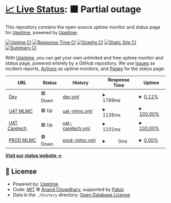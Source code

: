 # [📈 Live Status](https://upptime.github.io/upptime): <!--live status--> **🟧 Partial outage**

This repository contains the open-source uptime monitor and status page for [Upptime](https://upptime.js.org), powered by [Upptime](https://github.com/upptime/upptime).

[![Uptime CI](https://github.com/upptime/upptime/workflows/Uptime%20CI/badge.svg)](https://github.com/upptime/upptime/actions?query=workflow%3A%22Uptime+CI%22)
[![Response Time CI](https://github.com/upptime/upptime/workflows/Response%20Time%20CI/badge.svg)](https://github.com/upptime/upptime/actions?query=workflow%3A%22Response+Time+CI%22)
[![Graphs CI](https://github.com/upptime/upptime/workflows/Graphs%20CI/badge.svg)](https://github.com/upptime/upptime/actions?query=workflow%3A%22Graphs+CI%22)
[![Static Site CI](https://github.com/upptime/upptime/workflows/Static%20Site%20CI/badge.svg)](https://github.com/upptime/upptime/actions?query=workflow%3A%22Static+Site+CI%22)
[![Summary CI](https://github.com/upptime/upptime/workflows/Summary%20CI/badge.svg)](https://github.com/upptime/upptime/actions?query=workflow%3A%22Summary+CI%22)

With [Upptime](https://upptime.js.org), you can get your own unlimited and free uptime monitor and status page, powered entirely by a GitHub repository. We use [Issues](https://github.com/upptime/upptime/issues) as incident reports, [Actions](https://github.com/upptime/upptime/actions) as uptime monitors, and [Pages](https://upptime.github.io/upptime) for the status page.

<!--start: status pages-->
<!-- This summary is generated by Upptime (https://github.com/upptime/upptime) -->
<!-- Do not edit this manually, your changes will be overwritten -->
<!-- prettier-ignore -->
| URL | Status | History | Response Time | Uptime |
| --- | ------ | ------- | ------------- | ------ |
| <img alt="" src="https://icons.duckduckgo.com/ip3/dev.lumisightemr.datahouse.asia.ico" height="13"> [Dev](https://dev.lumisightemr.datahouse.asia) | 🟥 Down | [dev.yml](https://github.com/dhaviphantuan/upptime/commits/HEAD/history/dev.yml) | <details><summary><img alt="Response time graph" src="./graphs/dev/response-time-week.png" height="20"> 1769ms</summary><br><a href="https://upptime.github.io/upptime/history/dev"><img alt="Response time 1769" src="https://img.shields.io/endpoint?url=https%3A%2F%2Fraw.githubusercontent.com%2Fdhaviphantuan%2Fupptime%2FHEAD%2Fapi%2Fdev%2Fresponse-time.json"></a><br><a href="https://upptime.github.io/upptime/history/dev"><img alt="24-hour response time 1769" src="https://img.shields.io/endpoint?url=https%3A%2F%2Fraw.githubusercontent.com%2Fdhaviphantuan%2Fupptime%2FHEAD%2Fapi%2Fdev%2Fresponse-time-day.json"></a><br><a href="https://upptime.github.io/upptime/history/dev"><img alt="7-day response time 1769" src="https://img.shields.io/endpoint?url=https%3A%2F%2Fraw.githubusercontent.com%2Fdhaviphantuan%2Fupptime%2FHEAD%2Fapi%2Fdev%2Fresponse-time-week.json"></a><br><a href="https://upptime.github.io/upptime/history/dev"><img alt="30-day response time 1769" src="https://img.shields.io/endpoint?url=https%3A%2F%2Fraw.githubusercontent.com%2Fdhaviphantuan%2Fupptime%2FHEAD%2Fapi%2Fdev%2Fresponse-time-month.json"></a><br><a href="https://upptime.github.io/upptime/history/dev"><img alt="1-year response time 1769" src="https://img.shields.io/endpoint?url=https%3A%2F%2Fraw.githubusercontent.com%2Fdhaviphantuan%2Fupptime%2FHEAD%2Fapi%2Fdev%2Fresponse-time-year.json"></a></details> | <details><summary><a href="https://upptime.github.io/upptime/history/dev">0.11%</a></summary><a href="https://upptime.github.io/upptime/history/dev"><img alt="All-time uptime 0.11%" src="https://img.shields.io/endpoint?url=https%3A%2F%2Fraw.githubusercontent.com%2Fdhaviphantuan%2Fupptime%2FHEAD%2Fapi%2Fdev%2Fuptime.json"></a><br><a href="https://upptime.github.io/upptime/history/dev"><img alt="24-hour uptime 0.11%" src="https://img.shields.io/endpoint?url=https%3A%2F%2Fraw.githubusercontent.com%2Fdhaviphantuan%2Fupptime%2FHEAD%2Fapi%2Fdev%2Fuptime-day.json"></a><br><a href="https://upptime.github.io/upptime/history/dev"><img alt="7-day uptime 0.11%" src="https://img.shields.io/endpoint?url=https%3A%2F%2Fraw.githubusercontent.com%2Fdhaviphantuan%2Fupptime%2FHEAD%2Fapi%2Fdev%2Fuptime-week.json"></a><br><a href="https://upptime.github.io/upptime/history/dev"><img alt="30-day uptime 0.11%" src="https://img.shields.io/endpoint?url=https%3A%2F%2Fraw.githubusercontent.com%2Fdhaviphantuan%2Fupptime%2FHEAD%2Fapi%2Fdev%2Fuptime-month.json"></a><br><a href="https://upptime.github.io/upptime/history/dev"><img alt="1-year uptime 0.11%" src="https://img.shields.io/endpoint?url=https%3A%2F%2Fraw.githubusercontent.com%2Fdhaviphantuan%2Fupptime%2FHEAD%2Fapi%2Fdev%2Fuptime-year.json"></a></details>
| <img alt="" src="https://icons.duckduckgo.com/ip3/uat.makatilife.datahouse.vn.ico" height="13"> [UAT MLMC](https://uat.makatilife.datahouse.vn) | 🟩 Up | [uat-mlmc.yml](https://github.com/dhaviphantuan/upptime/commits/HEAD/history/uat-mlmc.yml) | <details><summary><img alt="Response time graph" src="./graphs/uat-mlmc/response-time-week.png" height="20"> 1126ms</summary><br><a href="https://upptime.github.io/upptime/history/uat-mlmc"><img alt="Response time 1126" src="https://img.shields.io/endpoint?url=https%3A%2F%2Fraw.githubusercontent.com%2Fdhaviphantuan%2Fupptime%2FHEAD%2Fapi%2Fuat-mlmc%2Fresponse-time.json"></a><br><a href="https://upptime.github.io/upptime/history/uat-mlmc"><img alt="24-hour response time 1126" src="https://img.shields.io/endpoint?url=https%3A%2F%2Fraw.githubusercontent.com%2Fdhaviphantuan%2Fupptime%2FHEAD%2Fapi%2Fuat-mlmc%2Fresponse-time-day.json"></a><br><a href="https://upptime.github.io/upptime/history/uat-mlmc"><img alt="7-day response time 1126" src="https://img.shields.io/endpoint?url=https%3A%2F%2Fraw.githubusercontent.com%2Fdhaviphantuan%2Fupptime%2FHEAD%2Fapi%2Fuat-mlmc%2Fresponse-time-week.json"></a><br><a href="https://upptime.github.io/upptime/history/uat-mlmc"><img alt="30-day response time 1126" src="https://img.shields.io/endpoint?url=https%3A%2F%2Fraw.githubusercontent.com%2Fdhaviphantuan%2Fupptime%2FHEAD%2Fapi%2Fuat-mlmc%2Fresponse-time-month.json"></a><br><a href="https://upptime.github.io/upptime/history/uat-mlmc"><img alt="1-year response time 1126" src="https://img.shields.io/endpoint?url=https%3A%2F%2Fraw.githubusercontent.com%2Fdhaviphantuan%2Fupptime%2FHEAD%2Fapi%2Fuat-mlmc%2Fresponse-time-year.json"></a></details> | <details><summary><a href="https://upptime.github.io/upptime/history/uat-mlmc">100.00%</a></summary><a href="https://upptime.github.io/upptime/history/uat-mlmc"><img alt="All-time uptime 100.00%" src="https://img.shields.io/endpoint?url=https%3A%2F%2Fraw.githubusercontent.com%2Fdhaviphantuan%2Fupptime%2FHEAD%2Fapi%2Fuat-mlmc%2Fuptime.json"></a><br><a href="https://upptime.github.io/upptime/history/uat-mlmc"><img alt="24-hour uptime 100.00%" src="https://img.shields.io/endpoint?url=https%3A%2F%2Fraw.githubusercontent.com%2Fdhaviphantuan%2Fupptime%2FHEAD%2Fapi%2Fuat-mlmc%2Fuptime-day.json"></a><br><a href="https://upptime.github.io/upptime/history/uat-mlmc"><img alt="7-day uptime 100.00%" src="https://img.shields.io/endpoint?url=https%3A%2F%2Fraw.githubusercontent.com%2Fdhaviphantuan%2Fupptime%2FHEAD%2Fapi%2Fuat-mlmc%2Fuptime-week.json"></a><br><a href="https://upptime.github.io/upptime/history/uat-mlmc"><img alt="30-day uptime 100.00%" src="https://img.shields.io/endpoint?url=https%3A%2F%2Fraw.githubusercontent.com%2Fdhaviphantuan%2Fupptime%2FHEAD%2Fapi%2Fuat-mlmc%2Fuptime-month.json"></a><br><a href="https://upptime.github.io/upptime/history/uat-mlmc"><img alt="1-year uptime 100.00%" src="https://img.shields.io/endpoint?url=https%3A%2F%2Fraw.githubusercontent.com%2Fdhaviphantuan%2Fupptime%2FHEAD%2Fapi%2Fuat-mlmc%2Fuptime-year.json"></a></details>
| <img alt="" src="https://icons.duckduckgo.com/ip3/uat.caretech.datahouse.vn.ico" height="13"> [UAT Caretech](https://uat.caretech.datahouse.vn) | 🟩 Up | [uat-caretech.yml](https://github.com/dhaviphantuan/upptime/commits/HEAD/history/uat-caretech.yml) | <details><summary><img alt="Response time graph" src="./graphs/uat-caretech/response-time-week.png" height="20"> 1101ms</summary><br><a href="https://upptime.github.io/upptime/history/uat-caretech"><img alt="Response time 1101" src="https://img.shields.io/endpoint?url=https%3A%2F%2Fraw.githubusercontent.com%2Fdhaviphantuan%2Fupptime%2FHEAD%2Fapi%2Fuat-caretech%2Fresponse-time.json"></a><br><a href="https://upptime.github.io/upptime/history/uat-caretech"><img alt="24-hour response time 1101" src="https://img.shields.io/endpoint?url=https%3A%2F%2Fraw.githubusercontent.com%2Fdhaviphantuan%2Fupptime%2FHEAD%2Fapi%2Fuat-caretech%2Fresponse-time-day.json"></a><br><a href="https://upptime.github.io/upptime/history/uat-caretech"><img alt="7-day response time 1101" src="https://img.shields.io/endpoint?url=https%3A%2F%2Fraw.githubusercontent.com%2Fdhaviphantuan%2Fupptime%2FHEAD%2Fapi%2Fuat-caretech%2Fresponse-time-week.json"></a><br><a href="https://upptime.github.io/upptime/history/uat-caretech"><img alt="30-day response time 1101" src="https://img.shields.io/endpoint?url=https%3A%2F%2Fraw.githubusercontent.com%2Fdhaviphantuan%2Fupptime%2FHEAD%2Fapi%2Fuat-caretech%2Fresponse-time-month.json"></a><br><a href="https://upptime.github.io/upptime/history/uat-caretech"><img alt="1-year response time 1101" src="https://img.shields.io/endpoint?url=https%3A%2F%2Fraw.githubusercontent.com%2Fdhaviphantuan%2Fupptime%2FHEAD%2Fapi%2Fuat-caretech%2Fresponse-time-year.json"></a></details> | <details><summary><a href="https://upptime.github.io/upptime/history/uat-caretech">100.00%</a></summary><a href="https://upptime.github.io/upptime/history/uat-caretech"><img alt="All-time uptime 100.00%" src="https://img.shields.io/endpoint?url=https%3A%2F%2Fraw.githubusercontent.com%2Fdhaviphantuan%2Fupptime%2FHEAD%2Fapi%2Fuat-caretech%2Fuptime.json"></a><br><a href="https://upptime.github.io/upptime/history/uat-caretech"><img alt="24-hour uptime 100.00%" src="https://img.shields.io/endpoint?url=https%3A%2F%2Fraw.githubusercontent.com%2Fdhaviphantuan%2Fupptime%2FHEAD%2Fapi%2Fuat-caretech%2Fuptime-day.json"></a><br><a href="https://upptime.github.io/upptime/history/uat-caretech"><img alt="7-day uptime 100.00%" src="https://img.shields.io/endpoint?url=https%3A%2F%2Fraw.githubusercontent.com%2Fdhaviphantuan%2Fupptime%2FHEAD%2Fapi%2Fuat-caretech%2Fuptime-week.json"></a><br><a href="https://upptime.github.io/upptime/history/uat-caretech"><img alt="30-day uptime 100.00%" src="https://img.shields.io/endpoint?url=https%3A%2F%2Fraw.githubusercontent.com%2Fdhaviphantuan%2Fupptime%2FHEAD%2Fapi%2Fuat-caretech%2Fuptime-month.json"></a><br><a href="https://upptime.github.io/upptime/history/uat-caretech"><img alt="1-year uptime 100.00%" src="https://img.shields.io/endpoint?url=https%3A%2F%2Fraw.githubusercontent.com%2Fdhaviphantuan%2Fupptime%2FHEAD%2Fapi%2Fuat-caretech%2Fuptime-year.json"></a></details>
| <img alt="" src="https://icons.duckduckgo.com/ip3/emrprod.makatilife.com.ico" height="13"> [PROD MLMC](https://emrprod.makatilife.com) | 🟥 Down | [prod-mlmc.yml](https://github.com/dhaviphantuan/upptime/commits/HEAD/history/prod-mlmc.yml) | <details><summary><img alt="Response time graph" src="./graphs/prod-mlmc/response-time-week.png" height="20"> 0ms</summary><br><a href="https://upptime.github.io/upptime/history/prod-mlmc"><img alt="Response time 0" src="https://img.shields.io/endpoint?url=https%3A%2F%2Fraw.githubusercontent.com%2Fdhaviphantuan%2Fupptime%2FHEAD%2Fapi%2Fprod-mlmc%2Fresponse-time.json"></a><br><a href="https://upptime.github.io/upptime/history/prod-mlmc"><img alt="24-hour response time 0" src="https://img.shields.io/endpoint?url=https%3A%2F%2Fraw.githubusercontent.com%2Fdhaviphantuan%2Fupptime%2FHEAD%2Fapi%2Fprod-mlmc%2Fresponse-time-day.json"></a><br><a href="https://upptime.github.io/upptime/history/prod-mlmc"><img alt="7-day response time 0" src="https://img.shields.io/endpoint?url=https%3A%2F%2Fraw.githubusercontent.com%2Fdhaviphantuan%2Fupptime%2FHEAD%2Fapi%2Fprod-mlmc%2Fresponse-time-week.json"></a><br><a href="https://upptime.github.io/upptime/history/prod-mlmc"><img alt="30-day response time 0" src="https://img.shields.io/endpoint?url=https%3A%2F%2Fraw.githubusercontent.com%2Fdhaviphantuan%2Fupptime%2FHEAD%2Fapi%2Fprod-mlmc%2Fresponse-time-month.json"></a><br><a href="https://upptime.github.io/upptime/history/prod-mlmc"><img alt="1-year response time 0" src="https://img.shields.io/endpoint?url=https%3A%2F%2Fraw.githubusercontent.com%2Fdhaviphantuan%2Fupptime%2FHEAD%2Fapi%2Fprod-mlmc%2Fresponse-time-year.json"></a></details> | <details><summary><a href="https://upptime.github.io/upptime/history/prod-mlmc">0.00%</a></summary><a href="https://upptime.github.io/upptime/history/prod-mlmc"><img alt="All-time uptime 0.00%" src="https://img.shields.io/endpoint?url=https%3A%2F%2Fraw.githubusercontent.com%2Fdhaviphantuan%2Fupptime%2FHEAD%2Fapi%2Fprod-mlmc%2Fuptime.json"></a><br><a href="https://upptime.github.io/upptime/history/prod-mlmc"><img alt="24-hour uptime 0.00%" src="https://img.shields.io/endpoint?url=https%3A%2F%2Fraw.githubusercontent.com%2Fdhaviphantuan%2Fupptime%2FHEAD%2Fapi%2Fprod-mlmc%2Fuptime-day.json"></a><br><a href="https://upptime.github.io/upptime/history/prod-mlmc"><img alt="7-day uptime 0.00%" src="https://img.shields.io/endpoint?url=https%3A%2F%2Fraw.githubusercontent.com%2Fdhaviphantuan%2Fupptime%2FHEAD%2Fapi%2Fprod-mlmc%2Fuptime-week.json"></a><br><a href="https://upptime.github.io/upptime/history/prod-mlmc"><img alt="30-day uptime 0.00%" src="https://img.shields.io/endpoint?url=https%3A%2F%2Fraw.githubusercontent.com%2Fdhaviphantuan%2Fupptime%2FHEAD%2Fapi%2Fprod-mlmc%2Fuptime-month.json"></a><br><a href="https://upptime.github.io/upptime/history/prod-mlmc"><img alt="1-year uptime 0.00%" src="https://img.shields.io/endpoint?url=https%3A%2F%2Fraw.githubusercontent.com%2Fdhaviphantuan%2Fupptime%2FHEAD%2Fapi%2Fprod-mlmc%2Fuptime-year.json"></a></details>

<!--end: status pages-->

[**Visit our status website →**](https://upptime.github.io/upptime)

## 📄 License

- Powered by: [Upptime](https://github.com/upptime/upptime)
- Code: [MIT](./LICENSE) © [Anand Chowdhary](https://anandchowdhary.com), supported by [Pabio](https://pabio.com)
- Data in the `./history` directory: [Open Database License](https://opendatacommons.org/licenses/odbl/1-0/)
